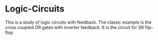 # Logic-Circuits
This is a study of logic circuits with feedback. The classic example is the cross coupled OR gates with inverter feedback. It is the circuit for SR flip-flop 
